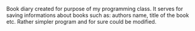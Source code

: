 Book diary created for purpose of my programming class.
It serves for saving informations about books such as: authors name, title of the book etc.
Rather simpler program and for sure could be modified.
